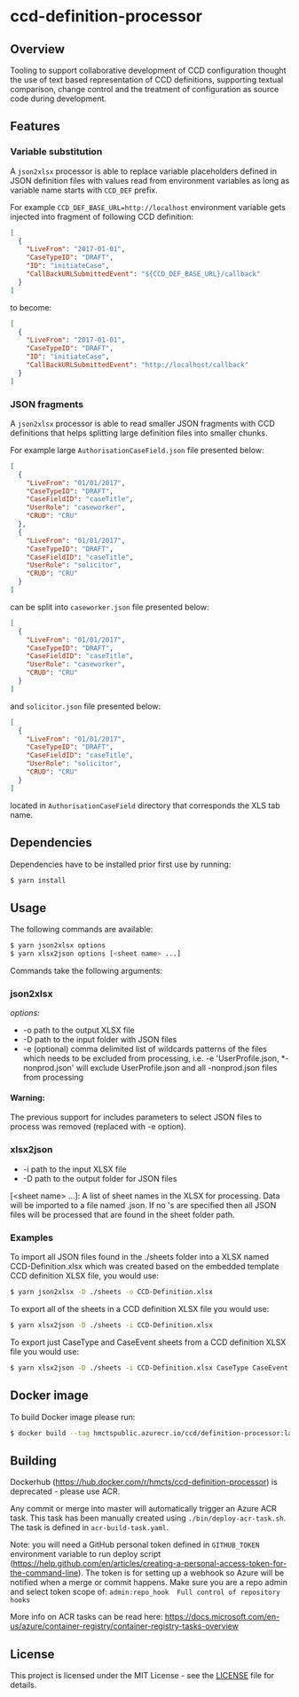 # ccd-definition-processor

## Overview

Tooling to support collaborative development of CCD configuration thought the use of text based representation of CCD definitions, supporting textual comparison, change control and the treatment of configuration as source code during development.

## Features

### Variable substitution

A `json2xlsx` processor is able to replace variable placeholders defined in JSON definition files with values read from environment variables as long as variable name starts with `CCD_DEF` prefix. 
 
For example `CCD_DEF_BASE_URL=http://localhost` environment variable gets injected into fragment of following CCD definition:

```json
[
  {
    "LiveFrom": "2017-01-01",
    "CaseTypeID": "DRAFT",
    "ID": "initiateCase",
    "CallBackURLSubmittedEvent": "${CCD_DEF_BASE_URL}/callback"
  }
]
```

to become:

```json
[
  {
    "LiveFrom": "2017-01-01",
    "CaseTypeID": "DRAFT",
    "ID": "initiateCase",
    "CallBackURLSubmittedEvent": "http://localhost/callback"
  }
]
```

### JSON fragments

A `json2xlsx` processor is able to read smaller JSON fragments with CCD definitions that helps splitting large definition files into smaller chunks.

For example large `AuthorisationCaseField.json` file presented below: 

```json
[
  {
    "LiveFrom": "01/01/2017",
    "CaseTypeID": "DRAFT",
    "CaseFieldID": "caseTitle",
    "UserRole": "caseworker",
    "CRUD": "CRU"
  },
  {
    "LiveFrom": "01/01/2017",
    "CaseTypeID": "DRAFT",
    "CaseFieldID": "caseTitle",
    "UserRole": "solicitor",
    "CRUD": "CRU"
  }
]
```

can be split into `caseworker.json` file presented below:

```json
[
  {
    "LiveFrom": "01/01/2017",
    "CaseTypeID": "DRAFT",
    "CaseFieldID": "caseTitle",
    "UserRole": "caseworker",
    "CRUD": "CRU"
  }
]
```

and `solicitor.json` file presented below:

```json
[
  {
    "LiveFrom": "01/01/2017",
    "CaseTypeID": "DRAFT",
    "CaseFieldID": "caseTitle",
    "UserRole": "solicitor",
    "CRUD": "CRU"
  }
]
```

located in `AuthorisationCaseField` directory that corresponds the XLS tab name.

## Dependencies

Dependencies have to be installed prior first use by running:

```sh
$ yarn install
```

## Usage

The following commands are available:

```sh
$ yarn json2xlsx options
$ yarn xlsx2json options [<sheet name> ...]
```

Commands take the following arguments:

###  json2xlsx

_options:_

* -o    path to the output XLSX file
* -D    path to the input folder with JSON files
* -e    (optional) comma delimited list of wildcards patterns of the files which needs to be excluded from processing,
        i.e. -e 'UserProfile.json, *-nonprod.json' will exclude UserProfile.json and all -nonprod.json files from processing 

#### Warning: 

The previous support for includes parameters to select JSON files to process was removed (replaced with -e option).

###  xlsx2json

* -i    path to the input XLSX file
* -D    path to the output folder for JSON files

[\<sheet name\> ...]: A list of sheet names in the XLSX for processing. Data will be imported to a file named <sheet name>.json. If no <sheet name>'s are specified then all JSON files will be processed that are found in the sheet folder path.

### Examples

To import all JSON files found in the ./sheets folder into a XLSX named CCD-Definition.xlsx which was created based on the embedded template CCD definition XLSX file, you would use:

```sh
$ yarn json2xlsx -D ./sheets -o CCD-Definition.xlsx
```

To export all of the sheets in a CCD definition XLSX file you would use:

```sh
$ yarn xlsx2json -D ./sheets -i CCD-Definition.xlsx
```

To export just CaseType and CaseEvent sheets from a CCD definition XLSX file you would use:

```sh
$ yarn xlsx2json -D ./sheets -i CCD-Definition.xlsx CaseType CaseEvent
```

## Docker image

To build Docker image please run:

```bash
$ docker build --tag hmctspublic.azurecr.io/ccd/definition-processor:latest .
```

## Building

Dockerhub (https://hub.docker.com/r/hmcts/ccd-definition-processor) is deprecated - please use ACR.

Any commit or merge into master will automatically trigger an Azure ACR task. This task has been manually
created using `./bin/deploy-acr-task.sh`. The task is defined in `acr-build-task.yaml`. 

Note: you will need a GitHub personal token defined in `GITHUB_TOKEN` environment variable to run deploy script (https://help.github.com/en/articles/creating-a-personal-access-token-for-the-command-line). The token is for setting up a webhook so Azure will be notified when a merge or commit happens. Make sure you are a repo admin and select token scope of: `admin:repo_hook  Full control of repository hooks`

More info on ACR tasks can be read here: https://docs.microsoft.com/en-us/azure/container-registry/container-registry-tasks-overview

## License 

This project is licensed under the MIT License - see the [LICENSE](LICENSE.md) file for details.
